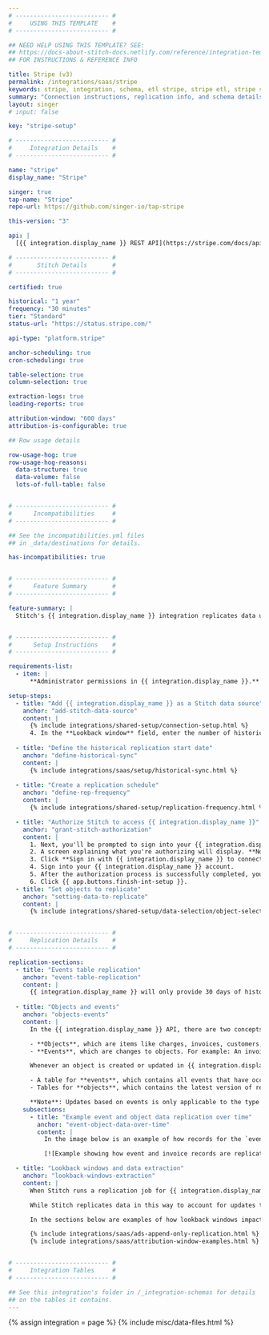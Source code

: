 ```yaml
---
# -------------------------- #
#     USING THIS TEMPLATE    #
# -------------------------- #

## NEED HELP USING THIS TEMPLATE? SEE:
## https://docs-about-stitch-docs.netlify.com/reference/integration-templates/saas/
## FOR INSTRUCTIONS & REFERENCE INFO

title: Stripe (v3)
permalink: /integrations/saas/stripe
keywords: stripe, integration, schema, etl stripe, stripe etl, stripe schema
summary: "Connection instructions, replication info, and schema details for Stitch's Stripe integration."
layout: singer
# input: false

key: "stripe-setup"

# -------------------------- #
#     Integration Details    #
# -------------------------- #

name: "stripe"
display_name: "Stripe"

singer: true
tap-name: "Stripe"
repo-url: https://github.com/singer-io/tap-stripe

this-version: "3"

api: |
  [{{ integration.display_name }} REST API](https://stripe.com/docs/api){:target="new"}

# -------------------------- #
#       Stitch Details       #
# -------------------------- #

certified: true

historical: "1 year"
frequency: "30 minutes"
tier: "Standard"
status-url: "https://status.stripe.com/"

api-type: "platform.stripe"

anchor-scheduling: true
cron-scheduling: true

table-selection: true
column-selection: true

extraction-logs: true
loading-reports: true

attribution-window: "600 days"
attribution-is-configurable: true

## Row usage details

row-usage-hog: true
row-usage-hog-reasons:
  data-structure: true
  data-volume: false
  lots-of-full-table: false


# -------------------------- #
#      Incompatibilities     #
# -------------------------- #

## See the incompatibilities.yml files
## in _data/destinations for details.

has-incompatibilities: true


# -------------------------- #
#      Feature Summary       #
# -------------------------- #

feature-summary: |
  Stitch's {{ integration.display_name }} integration replicates data using the {{ integration.api | flatify | strip }}. Refer to the [Schema](#schema) section for a list of objects available for replication.


# -------------------------- #
#      Setup Instructions    #
# -------------------------- #

requirements-list:
  - item: |
      **Administrator permissions in {{ integration.display_name }}.** This is required to grant Stitch access to {{ integration.display_name }}.

setup-steps:
  - title: "Add {{ integration.display_name }} as a Stitch data source"
    anchor: "add-stitch-data-source"
    content: |
      {% include integrations/shared-setup/connection-setup.html %}
      4. In the **Lookback window** field, enter the number of historical days' worth of data you would like to replicate from the start date. The maximum lookback period is 600 days. This field is optional. Head to the [Lookback windows and data extraction](#lookback-windows-extraction) section to learn more about this.
      
  - title: "Define the historical replication start date"
    anchor: "define-historical-sync"
    content: |
      {% include integrations/saas/setup/historical-sync.html %}
  
  - title: "Create a replication schedule"
    anchor: "define-rep-frequency"
    content: |
      {% include integrations/shared-setup/replication-frequency.html %}

  - title: "Authorize Stitch to access {{ integration.display_name }}"
    anchor: "grant-stitch-authorization"
    content: |
      1. Next, you'll be prompted to sign into your {{ integration.display_name }} account.
      2. A screen explaining what you're authorizing will display. **Note**: Stitch will only ever read your {{ integration.display_name }} data, and cannot create charges or any other records in {{ integration.display_name }}.
      3. Click **Sign in with {{ integration.display_name }} to connect**.
      4. Sign into your {{ integration.display_name }} account.
      5. After the authorization process is successfully completed, you'll be directed back to Stitch.
      6. Click {{ app.buttons.finish-int-setup }}.
  - title: "Set objects to replicate"
    anchor: "setting-data-to-replicate"
    content: |
      {% include integrations/shared-setup/data-selection/object-selection.html %}


# -------------------------- #
#     Replication Details    #
# -------------------------- #

replication-sections:
  - title: "Events table replication"
    anchor: "event-table-replication"
    content: |
      {{ integration.display_name }} will only provide 30 days of historical event data for the `events` table. Refer the the [{{ integration.display_name }} docs](https://stripe.com/docs/api/events){:target="new"} for more information about the `events` table.
  
  - title: "Objects and events"
    anchor: "objects-events"
    content: |
      In the {{ integration.display_name }} API, there are two concepts:

      - **Objects**, which are items like charges, invoices, customers, etc.
      - **Events**, which are changes to objects. For example: An invoice being created, or its status going from `draft` to `open`.

      Whenever an object is created or updated in {{ integration.display_name }}, a corresponding event is created. Because {{ integration.display_name }} creates and updates object records in this way, there are two types of tables in Stitch's {{ integration.display_name }} integration:

      - A table for **events**, which contains all events that have occurred for {{ integration.display_name }}'s [supported event types](https://stripe.com/docs/api/events/types){:target="new"}. This table acts as a history for an object record, showing how it has been changed over time.
      - Tables for **objects**, which contains the latest version of records. These are tables like [`customers`](#customers), [`charges`](#charges), [`invoices`](#invoices), etc.

      **Note**: Updates based on events is only applicable to the type of object the event is for. For example: If a dispute object is updated, only the corresponding record in the `disputes` table will be updated. The related `charge` in the `charges` table will **not** be updated. To retrieve related data for different objects, you'll need to use the `events` table. Refer to [{{ integration.display_name }}'s documentation](https://stripe.com/docs/api/events/types){:target="new"} for info about event types and the objects they describe.
    subsections:
      - title: "Example event and object data replication over time"
        anchor: "event-object-data-over-time"
        content: |
          In the image below is an example of how records for the `events` and `invoices` tables will look as an invoice changes over time. **Click the image to enlarge.**

          [![Example showing how event and invoice records are replicated as an invoice changes over time]({{ site.baseurl }}/images/integrations/stripe-events.svg)]({{ site.baseurl }}/images/integrations/stripe-events.svg){:target="new"}

  - title: "Lookback windows and data extraction"
    anchor: "lookback-windows-extraction"
    content: |
      When Stitch runs a replication job for {{ integration.display_name }}, you can use a configurable lookback window of up to 600 days to query and extract data for your tables. A lookback window is a period of time for attributing shared files and the lookback period after those actions occur.

      While Stitch replicates data in this way to account for updates to records made during the lookback window, it can have a [substantial impact on your overall row usage](#lookback-window-row-count-impact).

      In the sections below are examples of how lookback windows impact how Stitch extracts data during historical and ongoing replication jobs.

      {% include integrations/saas/ads-append-only-replication.html %}
      {% include integrations/saas/attribution-window-examples.html %}      


# -------------------------- #
#     Integration Tables     #
# -------------------------- #

## See this integration's folder in /_integration-schemas for details
## on the tables it contains.
---
```

{% assign integration = page %}
{% include misc/data-files.html %}